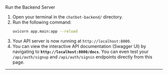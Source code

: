 Run the Backend Server

1.  Open your terminal in the `chatbot-backend/` directory.
2.  Run the following command:
    ```bash
    uvicorn app.main:app --reload
    ```
3.  Your API server is now running at `http://localhost:8000`.
4.  You can view the interactive API documentation (Swagger UI) by navigating to **`http://localhost:8000/docs`**. You can even test your `/api/auth/signup` and `/api/auth/signin` endpoints directly from this page.

---